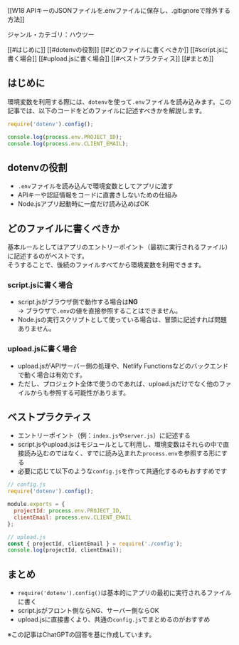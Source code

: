 [[W18 APIキーのJSONファイルを.envファイルに保存し、.gitignoreで除外する方法]]


ジャンル・カテゴリ：ハウツー

[[#はじめに]]
[[#dotenvの役割]]
[[#どのファイルに書くべきか]]
[[#script.jsに書く場合]]
[[#upload.jsに書く場合]]
[[#ベストプラクティス]]
[[#まとめ]]

## はじめに
環境変数を利用する際には、`dotenv`を使って`.env`ファイルを読み込みます。この記事では、以下のコードをどのファイルに記述すべきかを解説します。
```javascript
require('dotenv').config();

console.log(process.env.PROJECT_ID);
console.log(process.env.CLIENT_EMAIL);
```

## dotenvの役割
- `.env`ファイルを読み込んで環境変数としてアプリに渡す  
- APIキーや認証情報をコードに直書きしないための仕組み  
- Node.jsアプリ起動時に一度だけ読み込めばOK  

## どのファイルに書くべきか
基本ルールとしてはアプリのエントリーポイント（最初に実行されるファイル）に記述するのがベストです。  
そうすることで、後続のファイルすべてから環境変数を利用できます。  

### script.jsに書く場合
- script.jsがブラウザ側で動作する場合は**NG**  
  → ブラウザで`.env`の値を直接参照することはできません。  
- Node.jsの実行スクリプトとして使っている場合は、冒頭に記述すれば問題ありません。  

### upload.jsに書く場合
- upload.jsがAPIサーバー側の処理や、Netlify Functionsなどのバックエンドで動く場合は有効です。  
- ただし、プロジェクト全体で使うのであれば、upload.jsだけでなく他のファイルからも参照する可能性があります。  

## ベストプラクティス
- エントリーポイント（例：`index.js`や`server.js`）に記述する  
- script.jsやupload.jsはモジュールとして利用し、環境変数はそれらの中で直接読み込むのではなく、すでに読み込まれた`process.env`を参照する形にする  
- 必要に応じて以下のような`config.js`を作って共通化するのもおすすめです  

```js
// config.js
require('dotenv').config();

module.exports = {
  projectId: process.env.PROJECT_ID,
  clientEmail: process.env.CLIENT_EMAIL
};
```

```js
// upload.js
const { projectId, clientEmail } = require('./config');
console.log(projectId, clientEmail);
```

## まとめ
- `require('dotenv').config()`は基本的にアプリの最初に実行されるファイルに書く  
- script.jsがフロント側ならNG、サーバー側ならOK  
- upload.jsに直接書くより、共通の`config.js`でまとめるのがおすすめ  

※この記事はChatGPTの回答を基に作成しています。

